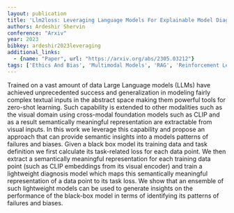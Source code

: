 ```yaml
---
layout: publication
title: 'Llm2loss: Leveraging Language Models For Explainable Model Diagnostics'
authors: Ardeshir Shervin
conference: "Arxiv"
year: 2023
bibkey: ardeshir2023leveraging
additional_links:
  - {name: "Paper", url: "https://arxiv.org/abs/2305.03212"}
tags: ['Ethics And Bias', 'Multimodal Models', 'RAG', 'Reinforcement Learning', 'Tools', 'Training Techniques']
---
```

Trained on a vast amount of data Large Language models (LLMs) have achieved unprecedented success and generalization in modeling fairly complex textual inputs in the abstract space making them powerful tools for zero-shot learning. Such capability is extended to other modalities such as the visual domain using cross-modal foundation models such as CLIP and as a result semantically meaningful representation are extractable from visual inputs. In this work we leverage this capability and propose an approach that can provide semantic insights into a models patterns of failures and biases. Given a black box model its training data and task definition we first calculate its task-related loss for each data point. We then extract a semantically meaningful representation for each training data point (such as CLIP embeddings from its visual encoder) and train a lightweight diagnosis model which maps this semantically meaningful representation of a data point to its task loss. We show that an ensemble of such lightweight models can be used to generate insights on the performance of the black-box model in terms of identifying its patterns of failures and biases.
